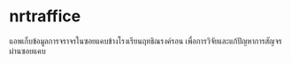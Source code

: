 # nrtraffice
แอพเก็บข้อมูลการจราจรในซอยแคบข้างโรงเรียนฤทธิณรงค์รอน เพื่อการวิจัยและแก้ปัญหาการสัญจรผ่านซอยแคบ
